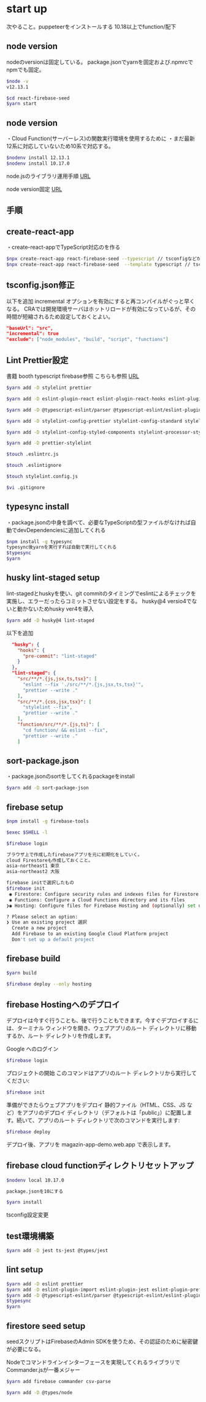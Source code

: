 # start up

次やること。puppeteerをインストールする 10.18以上でfunction/配下
## node version

nodeのversionは固定している。
package.jsonでyarnを固定および.npmrcでnpmでも固定。

```bash
$node -v
v12.13.1
```

```bash
$cd react-firebase-seed
$yarn start
```
## node version

・Cloud Function(サーバーレス)の関数実行環境を使用するために
・まだ最新12系に対応していないため10系で対応する。

```bash
$nodenv install 12.13.1
$nodenv install 10.17.0
```

node.jsのライブラリ運用手順
[URL](https://dev.classmethod.jp/articles/strategies-node-project/)

node version固定
[URL](https://qiita.com/suin/items/994458418c737cc9c3e8)

## 手順

## create-react-app

・create-react-appでTypeScript対応のを作る

```bash
$npx create-react-app react-firebase-seed --typescript // tsconfigなどが作成されないためNG
$npx create-react-app react-firebase-seed  --template typescript // tsconfig作成される
```

## tsconfig.json修正

以下を追加
incremental オプションを有効にすると再コンパイルがぐっと早くなる。
CRAでは開発環境サーバはホットリロードが有効になっているが、その時間が短縮されるため設定しておくとよい。

```json
"baseUrl": "src",
"incremental": true
"exclude": ["node_modules", "build", "script", "functions"]
```

## Lint Prettier設定

書籍 booth typescript firebase参照
こちらも参照
[URL](https://zenn.dev/yhay81/articles/def73cf8a02864)

```bash
$yarn add -D stylelint prettier

$yarn add -D eslint-plugin-react eslint-plugin-react-hooks eslint-plugin-import eslint-plugin-jest

$yarn add -D @typescript-eslint/parser @typescript-eslint/eslint-plugin

$yarn add -D stylelint-config-prettier stylelint-config-standard stylelint-order

$yarn add -D stylelint-config-styled-components stylelint-processor-styled-components

$yarn add -D prettier-stylelint

$touch .eslintrc.js

$touch .eslintignore

$touch stylelint.config.js

$vi .gitignore

```

## typesync install

・package.jsonの中身を調べて、必要なTypeScriptの型ファイルがなければ自動でdevDependenciesに追加してくれる

```bash
$npm install -g typesync
typesync後yarnを実行すれば自動で実行してくれる
$typesync
$yarn


```

## husky lint-staged setup
lint-stagedとhuskyを使い、git commitのタイミングでeslintによるチェックを実施し、エラーだったらコミットさせない設定をする。
husky@4 versio4でないと動かないためhusky ver4を導入

```bash
$yarn add -D husky@4 lint-staged

```

以下を追加

```json
  "husky": {
    "hooks": {
      "pre-commit": "lint-staged"
    }
  },
  "lint-staged": {
    "src/**/*.{js,jsx,ts,tsx}": [
      "eslint --fix './src/**/*.{js,jsx,ts,tsx}'",
      "prettier --write ."
    ],
    "src/**/*.{css,jsx,tsx}": [
      "stylelint --fix",
      "prettier --write ."
    ],
    "function/src/**/*.{js,ts}": [
      "cd function/ && eslint --fix",
      "prettier --write ."
    ]
```

## sort-package.json

・package.jsonのsortをしてくれるpackageをinstall

```bash
$yarn add -D sort-package-json
```

## firebase setup

```bash
$npm install -g firebase-tools

$exec $SHELL -l

$firebase login

ブラウザ上で作成したfirebaseアプリを元に初期化をしていく。
cloud Firestoreも作成しておくこと。
asia-northeast1 東京
asia-northeast2 大阪

firebase initで選択したもの
$firebase init
 ◉ Firestore: Configure security rules and indexes files for Firestore
 ◉ Functions: Configure a Cloud Functions directory and its files
❯◉ Hosting: Configure files for Firebase Hosting and (optionally) set up GitHub Action deploys

? Please select an option:
❯ Use an existing project 選択
  Create a new project
  Add Firebase to an existing Google Cloud Platform project
  Don't set up a default project


```

## firebase build

```bash
$yarn build

$firebase deploy --only hosting
```

## firebase Hostingへのデプロイ

デプロイは今すぐ行うことも、後で行うこともできます。今すぐデプロイするには、ターミナル ウィンドウを開き、ウェブアプリのルート ディレクトリに移動するか、ルート ディレクトリを作成します。

Google へのログイン

```bash
$firebase login
```

プロジェクトの開始
このコマンドはアプリのルート ディレクトリから実行してください:

```bash
$firebase init
```

準備ができたらウェブアプリをデプロイ
静的ファイル（HTML、CSS、JS など）をアプリのデプロイ ディレクトリ（デフォルトは「public」）に配置します。続いて、アプリのルート ディレクトリで次のコマンドを実行します:

```bash
$firebase deploy
```

デプロイ後、アプリを magazin-app-demo.web.app で表示します。


## firebase cloud functionディレクトリセットアップ

```bash
$nodenv local 10.17.0

package.jsonを10にする

$yarn install

```

tsconfig設定変更

## test環境構築

```bash
$yarn add -D jest ts-jest @types/jest
```

## lint setup

```bash
$yarn add -D eslint prettier
$yarn add -D eslint-plugin-import eslint-plugin-jest eslint-plugin-prefer-arrow eslint-plugin-prettier eslint-config-prettier eslint-config-airbnb-base
$yarn add -D @typescript-eslint/parser @typescript-eslint/eslint-plugin
$typesync
$yarn
```

## firestore seed setup

seedスクリプトはFirebaseのAdmin SDKを使うため、その認証のために秘密鍵が必要になる。

Nodeでコマンドラインインターフェースを実現してくれるライブラリでCommander.jsが一番メジャー

```bash
$yarn add firebase commander csv-parse

$yarn add -D @types/node
```
